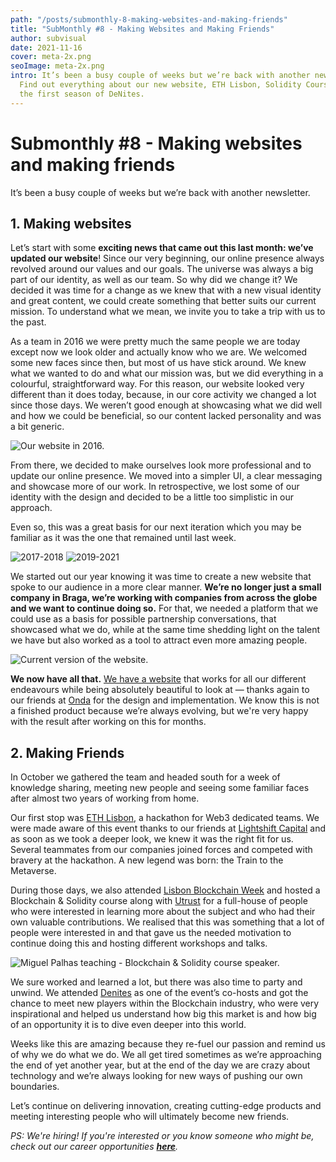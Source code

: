 ```yaml
---
path: "/posts/submonthly-8-making-websites-and-making-friends"
title: "SubMonthly #8 - Making Websites and Making Friends"
author: subvisual
date: 2021-11-16
cover: meta-2x.png
seoImage: meta-2x.png
intro: It’s been a busy couple of weeks but we’re back with another newsletter!
  Find out everything about our new website, ETH Lisbon, Solidity Course, and
  the first season of DeNites.
---
```

# Submonthly #8 - Making websites and making friends

It’s been a busy couple of weeks but we’re back with another newsletter.

## 1. Making websites

Let’s start with some **exciting news that came out this last month: we’ve updated our website**! Since our very beginning, our online presence always revolved around our values and our goals. The universe was always a big part of our identity, as well as our team.
So why did we change it? We decided it was time for a change as we knew that with a new visual identity and great content, we could create something that better suits our current mission. To understand what we mean, we invite you to take a trip with us to the past.

As a team in 2016 we were pretty much the same people we are today except now we look older and actually know who we are. We welcomed some new faces since then, but most of us have stick around.
We knew what we wanted to do and what our mission was, but we did everything in a colourful, straightforward way. For this reason, our website looked very different than it does today, because, in our core activity we changed a lot since those days. We weren’t good enough at showcasing what we did well and how we could be beneficial, so our content lacked personality and was a bit generic.

![Our website in 2016.](https://paper-attachments.dropbox.com/s_DAEC7CFD3BDDD0A3B626505BE990F37A812F5DA4109523481C2058F9396F28F2_1635326240508_Screenshot+2021-10-27+at+10.17.10.png)

From there, we decided to make ourselves look more professional and to update our online presence. We moved into a simpler UI, a clear messaging and showcase more of our work.
In retrospective, we lost some of our identity with the design and decided to be a little too simplistic in our approach.

Even so, this was a great basis for our next iteration which you may be familiar as it was the one that remained until last week.

![2017-2018](https://paper-attachments.dropbox.com/s_DAEC7CFD3BDDD0A3B626505BE990F37A812F5DA4109523481C2058F9396F28F2_1635328288846_Screenshot+2021-10-27+at+10.42.11.png)
![2019-2021](https://paper-attachments.dropbox.com/s_DAEC7CFD3BDDD0A3B626505BE990F37A812F5DA4109523481C2058F9396F28F2_1635328327372_Screenshot+2021-10-27+at+10.27.35.png)

We started out our year knowing it was time to create a new website that spoke to our audience in a more clear manner. **We’re no longer just a small company in Braga, we’re working with companies from across the globe and we want to continue doing so.**
For that, we needed a platform that we could use as a basis for possible partnership conversations, that showcased what we do, while at the same time shedding light on the talent we have but also worked as a tool to attract even more amazing people.

![Current version of the website.](https://paper-attachments.dropbox.com/s_DAEC7CFD3BDDD0A3B626505BE990F37A812F5DA4109523481C2058F9396F28F2_1635329555802_Screenshot+2021-10-27+at+11.12.22.png)

**We now have all that.** [We have a website](http://subvisual.co) that works for all our different endeavours while being absolutely beautiful to look at — thanks again to our friends at [Onda](https://www.ondastudio.co/) for the design and implementation. We know this is not a finished product because we’re always evolving, but we're very happy with the result after working on this for months.

## 2. Making Friends

In October we gathered the team and headed south for a week of knowledge sharing, meeting new people and seeing some familiar faces after almost two years of working from home.

Our first stop was [ETH Lisbon](https://www.ethlisbon.org/),  a hackathon for Web3 dedicated teams. We were made aware of this event thanks to our friends at [Lightshift Capital](https://www.lightshift.capital/) and as soon as we took a deeper look, we knew it was the right fit for us. Several teammates from our companies joined forces and competed with bravery at the hackathon. A new legend was born: the Train to the Metaverse.

During those days, we also attended [Lisbon Blockchain Week](https://lisbonblockchainweek.com) and hosted a Blockchain & Solidity course along with [Utrust](https://utrust.com/) for a full-house of people who were interested in learning more about the subject and who had their own valuable contributions. We realised that this was something that a lot of people were interested in and that gave us the needed motivation to continue doing this and hosting different workshops and talks.

![Miguel Palhas teaching - Blockchain & Solidity course speaker.](https://paper-attachments.dropbox.com/s_DAEC7CFD3BDDD0A3B626505BE990F37A812F5DA4109523481C2058F9396F28F2_1636024008870_FCPDGVGXEAg6FCb.jpg)

We sure worked and learned a lot, but there was also time to party and unwind. We attended [Denites](https://denites.com/) as one of the event’s co-hosts and got the chance to meet new players within the Blockchain industry, who were very inspirational and helped us understand how big this market is and how big of an opportunity it is to dive even deeper into this world.

Weeks like this are amazing because they re-fuel our passion and remind us of why we do what we do. We all get tired sometimes as we’re approaching the end of yet another year, but at the end of the day we are crazy about technology and we’re always looking for new ways of pushing our own boundaries.

Let’s continue on delivering innovation, creating cutting-edge products and meeting interesting people who will ultimately become new friends.

*PS: We're hiring! If you're interested or you know someone who might be, check out our career opportunities* ***[here](https://jobs.subvisual.com/)**.*
